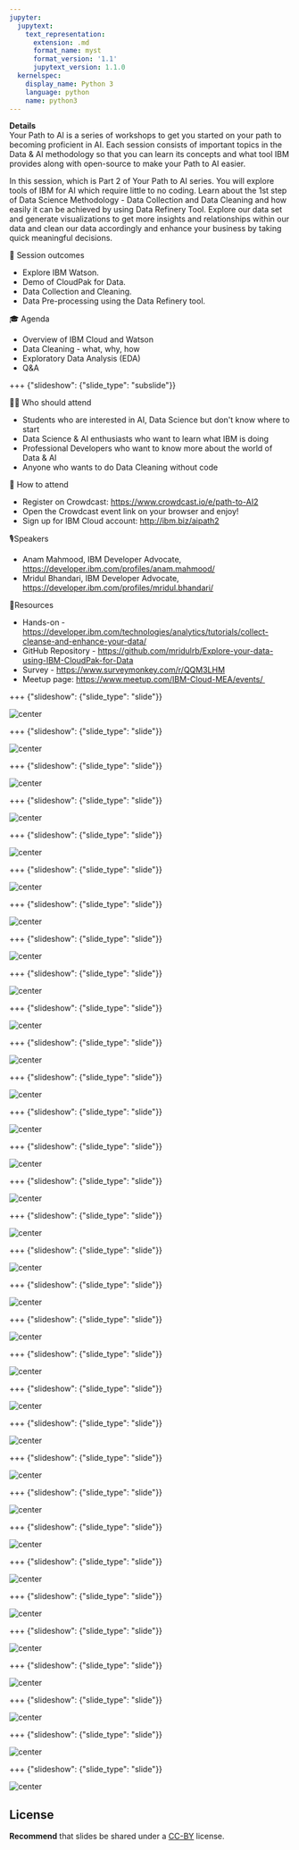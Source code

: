```yaml
---
jupyter:
  jupytext:
    text_representation:
      extension: .md
      format_name: myst
      format_version: '1.1'
      jupytext_version: 1.1.0
  kernelspec:
    display_name: Python 3
    language: python
    name: python3
---
```

<!-- 
+++ {"slideshow": {"slide_type": "slide"}} -->

<!-- # Tutorial slides

- Slides are optional (e.g., you may not use them if your presentation is via live coding).
- If the pre-recorded presentations will use slides, we request that you deposit the slides in this folder. 

<!-- 
## Use text-based source

- We ask that you use text-based formats for your slides, e.g., markdown 
- This markdown file is an example source for slides using `nbconvert` and Reveal. See the GitHub action '.github/workflows/slides.yml' in this repo so see how this markdown file is converted to a HTML slide show and published on GitHub Pages - https://fawazsiddiqi.github.io/slides_to_pages

+++ {"slideshow": {"slide_type": "subslide"}}

## An example sub-slide

- Another option: you can write your slide content using markdown and use an app for slide design, like [Deckset](https://www.deckset.com) or similar.

+++ {"slideshow": {"slide_type": "slide"}}

## Naming convention and file list

- Use a **naming convention** where each file name starts with a number, reflecting the order of use in the presentation of the tutorial.
- List your slide files in a markdown, with a brief description.


+++ {"slideshow": {"slide_type": "slide"}} 
-->

**Details** <br />
Your Path to AI is a series of workshops to get you started on your path to becoming proficient in AI. Each session consists of important topics in the Data & AI methodology so that you can learn its concepts and what tool IBM provides along with open-source to make your Path to AI easier.

In this session, which is Part 2 of Your Path to AI series. You will explore tools of IBM for AI which require little to no coding. Learn about the 1st step of Data Science Methodology - Data Collection and Data Cleaning and how easily it can be achieved by using Data Refinery Tool. Explore our data set and generate visualizations to get more insights and relationships within our data and clean our data accordingly and enhance your business by taking quick meaningful decisions.

🌟 Session outcomes
- Explore IBM Watson.
- Demo of CloudPak for Data.
- Data Collection and Cleaning.
- Data Pre-processing using the Data Refinery tool.

🎓 Agenda
- Overview of IBM Cloud and Watson
- Data Cleaning - what, why, how
- Exploratory Data Analysis (EDA)
- Q&A

+++ {"slideshow": {"slide_type": "subslide"}}

👩‍💻 Who should attend
- Students who are interested in AI, Data Science but don't know where to start
- Data Science & AI enthusiasts who want to learn what IBM is doing
- Professional Developers who want to know more about the world of Data & AI
- Anyone who wants to do Data Cleaning without code

🍪 How to attend
- Register on Crowdcast: https://www.crowdcast.io/e/path-to-AI2
- Open the Crowdcast event link on your browser and enjoy!
- Sign up for IBM Cloud account: http://ibm.biz/aipath2

🎙Speakers
- Anam Mahmood, IBM Developer Advocate, https://developer.ibm.com/profiles/anam.mahmood/
- Mridul Bhandari, IBM Developer Advocate, https://developer.ibm.com/profiles/mridul.bhandari/

🎈Resources
- Hands-on - https://developer.ibm.com/technologies/analytics/tutorials/collect-cleanse-and-enhance-your-data/
- GitHub Repository - https://github.com/mridulrb/Explore-your-data-using-IBM-CloudPak-for-Data
- Survey - https://www.surveymonkey.com/r/QQM3LHM
- Meetup page: https://www.meetup.com/IBM-Cloud-MEA/events/ 


+++ {"slideshow": {"slide_type": "slide"}}

![center](https://github.com/mridulrb/Explore-your-data-using-IBM-CloudPak-for-Data/blob/master/images/slide_images/Slide1.png?raw=true)

+++ {"slideshow": {"slide_type": "slide"}}

![center](https://github.com/mridulrb/Explore-your-data-using-IBM-CloudPak-for-Data/blob/master/images/slide_images/Slide2.png?raw=true)

+++ {"slideshow": {"slide_type": "slide"}}

![center](https://github.com/mridulrb/Explore-your-data-using-IBM-CloudPak-for-Data/blob/master/images/slide_images/Slide3.png?raw=true)

+++ {"slideshow": {"slide_type": "slide"}}

![center](https://github.com/mridulrb/Explore-your-data-using-IBM-CloudPak-for-Data/blob/master/images/slide_images/slide_images/Slide4.png?raw=true)

+++ {"slideshow": {"slide_type": "slide"}}

![center](https://github.com/mridulrb/Explore-your-data-using-IBM-CloudPak-for-Data/blob/master/images/slide_images/Slide5.png?raw=true)

+++ {"slideshow": {"slide_type": "slide"}}

![center](https://github.com/mridulrb/Explore-your-data-using-IBM-CloudPak-for-Data/blob/master/images/slide_images/Slide6.png?raw=true)

+++ {"slideshow": {"slide_type": "slide"}}

![center](https://github.com/mridulrb/Explore-your-data-using-IBM-CloudPak-for-Data/blob/master/images/slide_images/Slide7.png?raw=true)

+++ {"slideshow": {"slide_type": "slide"}}

![center](https://github.com/mridulrb/Explore-your-data-using-IBM-CloudPak-for-Data/blob/master/images/slide_images/Slide8.png?raw=true)

+++ {"slideshow": {"slide_type": "slide"}}

![center](https://github.com/mridulrb/Explore-your-data-using-IBM-CloudPak-for-Data/blob/master/images/slide_images/Slide9.png?raw=true)

+++ {"slideshow": {"slide_type": "slide"}}

![center](https://github.com/mridulrb/Explore-your-data-using-IBM-CloudPak-for-Data/blob/master/images/slide_images/Slide10.png?raw=true)

+++ {"slideshow": {"slide_type": "slide"}}

![center](https://github.com/mridulrb/Explore-your-data-using-IBM-CloudPak-for-Data/blob/master/images/slide_images/Slide11.png?raw=true)

+++ {"slideshow": {"slide_type": "slide"}}

![center](https://github.com/mridulrb/Explore-your-data-using-IBM-CloudPak-for-Data/blob/master/images/slide_images/Slide12.png?raw=true)

+++ {"slideshow": {"slide_type": "slide"}}

![center](https://github.com/mridulrb/Explore-your-data-using-IBM-CloudPak-for-Data/blob/master/images/slide_images/Slide13.png?raw=true)

+++ {"slideshow": {"slide_type": "slide"}}

![center](https://github.com/mridulrb/Explore-your-data-using-IBM-CloudPak-for-Data/blob/master/images/slide_images/Slide14.png?raw=true)

+++ {"slideshow": {"slide_type": "slide"}}

![center](https://github.com/mridulrb/Explore-your-data-using-IBM-CloudPak-for-Data/blob/master/images/slide_images/Slide15.png?raw=true)

+++ {"slideshow": {"slide_type": "slide"}}

![center](https://github.com/mridulrb/Explore-your-data-using-IBM-CloudPak-for-Data/blob/master/images/slide_images/Slide16.png?raw=true)

+++ {"slideshow": {"slide_type": "slide"}}

![center](https://github.com/mridulrb/Explore-your-data-using-IBM-CloudPak-for-Data/blob/master/images/slide_images/Slide17.png?raw=true)

+++ {"slideshow": {"slide_type": "slide"}}

![center](https://github.com/mridulrb/Explore-your-data-using-IBM-CloudPak-for-Data/blob/master/images/slide_images/Slide18.png?raw=true)

+++ {"slideshow": {"slide_type": "slide"}}

![center](https://github.com/mridulrb/Explore-your-data-using-IBM-CloudPak-for-Data/blob/master/images/slide_images/Slide19.png?raw=true)

+++ {"slideshow": {"slide_type": "slide"}}

![center](https://github.com/mridulrb/Explore-your-data-using-IBM-CloudPak-for-Data/blob/master/images/slide_images/Slide20.png?raw=true)

+++ {"slideshow": {"slide_type": "slide"}}

![center](https://github.com/mridulrb/Explore-your-data-using-IBM-CloudPak-for-Data/blob/master/images/slide_images/Slide21.png?raw=true)

+++ {"slideshow": {"slide_type": "slide"}}

![center](https://github.com/mridulrb/Explore-your-data-using-IBM-CloudPak-for-Data/blob/master/images/slide_images/Slide22.png?raw=true)

+++ {"slideshow": {"slide_type": "slide"}}

![center](https://github.com/mridulrb/Explore-your-data-using-IBM-CloudPak-for-Data/blob/master/images/slide_images/Slide23.png?raw=true)

+++ {"slideshow": {"slide_type": "slide"}}

![center](https://github.com/mridulrb/Explore-your-data-using-IBM-CloudPak-for-Data/blob/master/images/slide_images/Slide24.png?raw=true)

+++ {"slideshow": {"slide_type": "slide"}}

![center](https://github.com/mridulrb/Explore-your-data-using-IBM-CloudPak-for-Data/blob/master/images/slide_images/Slide25.png?raw=true)

+++ {"slideshow": {"slide_type": "slide"}}

![center](https://github.com/mridulrb/Explore-your-data-using-IBM-CloudPak-for-Data/blob/master/images/slide_images/Slide26.png?raw=true)

+++ {"slideshow": {"slide_type": "slide"}}

![center](https://github.com/mridulrb/Explore-your-data-using-IBM-CloudPak-for-Data/blob/master/images/slide_images/Slide27.png?raw=true)

+++ {"slideshow": {"slide_type": "slide"}}

![center](https://github.com/mridulrb/Explore-your-data-using-IBM-CloudPak-for-Data/blob/master/images/slide_images/Slide28.png?raw=true)

+++ {"slideshow": {"slide_type": "slide"}}

![center](https://github.com/mridulrb/Explore-your-data-using-IBM-CloudPak-for-Data/blob/master/images/slide_images/Slide29.png?raw=true)

+++ {"slideshow": {"slide_type": "slide"}}

![center](https://github.com/mridulrb/Explore-your-data-using-IBM-CloudPak-for-Data/blob/master/images/slide_images/Slide30.png?raw=true)

+++ {"slideshow": {"slide_type": "slide"}}

![center](https://github.com/mridulrb/Explore-your-data-using-IBM-CloudPak-for-Data/blob/master/images/slide_images/Slide31.png?raw=true)

+++ {"slideshow": {"slide_type": "slide"}}

![center](https://github.com/mridulrb/Explore-your-data-using-IBM-CloudPak-for-Data/blob/master/images/slide_images/Slide32.png?raw=true)


## License

**Recommend** that slides be shared under a [CC-BY](https://creativecommons.org/licenses/by/4.0/) license.

